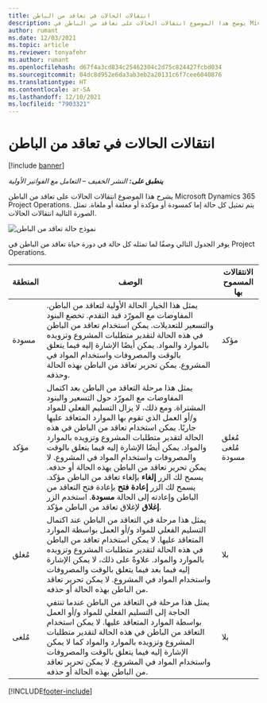 ```yaml
---
title: انتقالات الحالات في تعاقد من الباطن
description: يوضح هذا الموضوع انتقالات الحالات على تعاقد من الباطن في Microsoft Dynamics 365 Project Operations عند إنشاء التعاقد من الباطن وتنفيذه وإغلاقه.
author: rumant
ms.date: 12/03/2021
ms.topic: article
ms.reviewer: tonyafehr
ms.author: rumant
ms.openlocfilehash: d67f4a3cd834c25462304c2d75c824427fcbd034
ms.sourcegitcommit: 04dc8d952e6da3ab3eb2a20131c6f7cee6040876
ms.translationtype: HT
ms.contentlocale: ar-SA
ms.lasthandoff: 12/10/2021
ms.locfileid: "7903321"
---
```

# <a name="state-transitions-on-a-subcontract"></a>انتقالات الحالات في تعاقد من الباطن 

[!include [banner](../../includes/dataverse-preview.md)]

_**ينطبق على:** النشر الخفيف – التعامل مع الفواتير الأولية_

يشرح هذا الموضوع انتقالات الحالات على تعاقد من الباطن Microsoft Dynamics 365 Project Operations. يتم تمثيل كل حالة إما كمسودة أو مؤكدة أو مغلقة أو ملغاة. تمثل الصورة التالية انتقالات الحالات.

![نموذج حالة تعاقد من الباطن](../media/SubconStates.png)  

يوفر الجدول التالي وصفًا لما تمثله كل حالة في دورة حياة تعاقد من الباطن في Project Operations.

| المنطقة | الوصف  | الانتقالات المسموح بها |
| --- | --- | --- |
| مسودة | يمثل هذا الخيار الحالة الأولية لتعاقد من الباطن. المفاوضات مع المورّد قيد التقدم. تخضع البنود والتسعير للتعديلات. يمكن استخدام تعاقد من الباطن في هذه الحالة لتقدير متطلبات المشروع وتزويده بالموارد والمواد. يمكن أيضًا الإشارة إليه فيما يتعلق بالوقت والمصروفات واستخدام المواد في المشروع. يمكن تحرير تعاقد من الباطن بهذه الحالة وحذفه. | مؤكد |
| مؤكد | يمثل هذا مرحلة التعاقد من الباطن بعد اكتمال المفاوضات مع المورّد حول التسعير والبنود المشتراة. ومع ذلك، لا يزال التسليم الفعلي للمواد و/أو العمل الذي تقوم بها الموارد المتعاقد عليها جاريًا. يمكن استخدام تعاقد من الباطن في هذه الحالة لتقدير متطلبات المشروع وتزويده بالموارد والمواد. يمكن أيضًا الإشارة إليه فيما يتعلق بالوقت والمصروفات واستخدام المواد في المشروع. لا يمكن تحرير تعاقد من الباطن بهذه الحالة أو حذفه. يسمح لك الزر **إلغاء** بإلغاء تعاقد من الباطن مؤكد. يسمح لك الزر **إعادة فتح** بإعادة فتح التعاقد من الباطن وإعادته إلى الحالة **مسودة**. استخدم الزر **إغلاق** لإغلاق تعاقد من الباطن مؤكد. | مُغلق <br> مُلغى <br> مسودة |
| مُغلق | يمثل هذا مرحلة في التعاقد من الباطن عند اكتمال التسليم الفعلي للمواد و/أو العمل بواسطة الموارد المتعاقد عليها. لا يمكن استخدام تعاقد من الباطن في هذه الحالة لتقدير متطلبات المشروع وتزويده بالموارد والمواد. علاوةً على ذلك، لا يمكن الإشارة إليه فيما بعد فيما يتعلق بالوقت والمصروفات واستخدام المواد في المشروع. لا يمكن تحرير تعاقد من الباطن بهذه الحالة أو حذفه. | ‏‫بلا |
| مُلغى | يمثل هذا مرحلة في التعاقد من الباطن عندما تنتفي الحاجة إلى التسليم الفعلي للمواد و/أو العمل بواسطة الموارد المتعاقد عليها. لا يمكن استخدام التعاقد من الباطن في هذه الحالة لتقدير متطلبات المشروع وتزويده بالموارد والمواد كما لا يمكن الإشارة إليه فيما يتعلق بالوقت والمصروفات واستخدام المواد في المشروع.‬ لا يمكن تحرير تعاقد من الباطن بهذه الحالة أو حذفه. | ‏‫بلا |


[!INCLUDE[footer-include](../../includes/footer-banner.md)]
